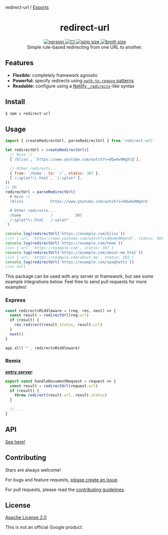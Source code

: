 redirect-url / [Exports](modules.md)

<h1 align="center">
  redirect-url
</h1>

<div align="center">
  <a href="https://npmjs.org/package/redirect-url">
    <img src="https://badgen.net/npm/v/redirect-url" alt="version" />
  </a>
  <a href="https://github.com/TomerAberbach/redirect-url/actions">
    <img src="https://github.com/TomerAberbach/redirect-url/workflows/CI/badge.svg" alt="CI" />
  </a>
  <a href="https://unpkg.com/redirect-url/dist/index.min.js">
    <img src="https://deno.bundlejs.com/?q=redirect-url&badge" alt="gzip size" />
  </a>
  <a href="https://unpkg.com/redirect-url/dist/index.min.js">
    <img src="https://deno.bundlejs.com/?q=redirect-url&config={%22compression%22:{%22type%22:%22brotli%22}}&badge" alt="brotli size" />
  </a>
</div>

<div align="center">
  Simple rule-based redirecting from one URL to another.
</div>

## Features

- **Flexible:** completely framework agnostic
- **Powerful:** specify redirects using
  [`path-to-regexp` patterns](https://github.com/pillarjs/path-to-regexp?tab=readme-ov-file#parameters)
- **Readable:** configure using a
  [Netlify `_redirects`](https://docs.netlify.com/routing/redirects#syntax-for-the-redirects-file)-like
  syntax

## Install

```sh
$ npm i redirect-url
```

## Usage

```js
import { createRedirectUrl, parseRedirectUrl } from 'redirect-url'

let redirectUrl = createRedirectUrl([
  // Nice :)
  [`/bliss`, `https://www.youtube.com/watch?v=dQw4w9WgXcQ`],

  // Other redirects...
  { from: `/home`, to: `/`, status: 307 },
  [`/:splat*\\.html`, `/:splat*`],
])
// OR
redirectUrl = parseRedirectUrl(`
  # Nice :)
  /bliss            https://www.youtube.com/watch?v=dQw4w9WgXcQ

  # Other redirects...
  /home             /          307
  /:splat*\\.html   /:splat*
`)

console.log(redirectUrl(`https://example.com/bliss`))
//=> { url: 'https://www.youtube.com/watch?v=dQw4w9WgXcQ', status: 301 }
console.log(redirectUrl(`https://example.com/home`))
//=> { url: 'https://example.com', status: 307 }
console.log(redirectUrl(`https://example.com/about-me.html`))
//=> { url: 'https://example.com/about-me', status: 301 }
console.log(redirectUrl(`https://example.com/spaghetti`))
//=> null
```

This package can be used with any server or framework, but see some example
integrations below. Feel free to send pull requests for more examples!

### Express

```js
const redirectsMiddleware = (req, res, next) => {
  const result = redirectUrl(req.url)
  if (result) {
    res.redirect(result.status, result.url)
  }
  next()
}

app.all(`*`, redirectsMiddleware)
```

### Remix

[**entry.server**](https://remix.run/docs/en/main/file-conventions/entry.server):

```js
export const handleDocumentRequest = request => {
  const result = redirectUrl(request.url)
  if (result) {
    throw redirect(result.url, result.status)
  }

  // ...
}
```

## API

[See here!](https://github.com/TomerAberbach/redirect-url/blob/main/docs/modules.md)

## Contributing

Stars are always welcome!

For bugs and feature requests,
[please create an issue](https://github.com/TomerAberbach/redirect-url/issues/new).

For pull requests, please read the
[contributing guidelines](https://github.com/TomerAberbach/redirect-url/blob/main/contributing.md).

## License

[Apache License 2.0](https://github.com/TomerAberbach/redirect-url/blob/main/license)

This is not an official Google product.
